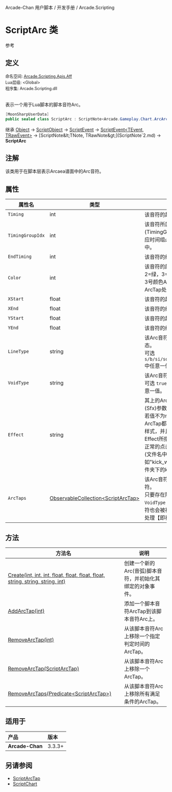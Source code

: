 Arcade-Chan 用户脚本 / 开发手册 / Arcade.Scripting
# ScriptArc 类
参考

## 定义
<div style="font-size: 90%;">
命名空间: <a href="README.md">Arcade.Scripting.Apis.Aff</a><br />
Lua层级: &lt;Global&gt;<br />
程序集: Arcade.Scripting.dll
</div><br />

表示一个用于Lua脚本的脚本音符Arc。

```csharp
[MoonSharpUserData]
public sealed class ScriptArc : ScriptNote<Arcade.Gameplay.Chart.ArcArc, Arcade.Aff.RawAffArc>
```

继承 [Object](https://learn.microsoft.com/zh-cn/dotnet/api/system.object?view=latest) -> [ScriptObject](ScriptObject.md) -> [ScriptEvent](ScriptEvent.md) -> [ScriptEvent&lt;TEvent, TRawEvent&gt;](ScriptEvent`2.md) -> [ScriptNote&lt;TNote, TRawNote&gt;](ScriptNote`2.md) -> **ScriptArc**

## 注解
该类用于在脚本层表示Arcaea谱面中的Arc音符。

## 属性
| 属性名 | 类型 | 说明 |
| -- | -- | -- |
| ``Timing`` | int | 该音符的起始时间。 |
| ``TimingGroupIdx`` | int | 该音符所属的时间组(TimingGroup)的索引下标。对应时间组必须已经存在于谱面中。 |
| ``EndTiming`` | int | 该音符的结束时间。 |
| ``Color`` | int | 该音符的颜色。0=蓝，1=红，2=绿，3=灰/白(持续时间0ms的3号颜色Arc会视为可变长度的ArcTap处理)。 |
| ``XStart`` | float | 该音符的起始X坐标。 |
| ``XEnd`` | float | 该音符的结束X坐标。 |
| ``YStart`` | float | 该音符的起始Y坐标。 |
| ``YEnd`` | float | 该音符的结束Y坐标。 |
| ``LineType`` | string | 该Arc音符的音弧缓动(曲线)形态。<br />可选 ``s/b/si/so/siis/siso/sosi/soso``中任意一值。 |
| ``VoidType`` | string | 该Arc音符的音轨状态类型。<br />可选 ``true/false/designant``中任意一值。 |
| ``Effect`` | string | 其上的ArcTap音符的特殊音效(Sfx)参数。<br />若值不为none，其上所有的ArcTap都会表示为SfxArcTap的样式，并且单击判定成功时播放Effect所指的音效wav文件，而非正常的点击音效(hitsound)。<br />(文件名中"."用"_"代替, 例如"kick_wav"表示音效是项目文件夹下的kick.wav) |
| ``ArcTaps`` | [ObservableCollection&lt;ScriptArcTap&gt;](https://docs.microsoft.com/zh-cn/dotnet/api/system.collections.objectmodel.observablecollection-1?view=latest) | 该Arc音符上的所有ArcTap音符。<br />只要存在附属ArcTap，若 ``VoidType`` 的值为 ``false``，该Arc音符也会被视为音轨(Trace/Vold)处理【即视 ``VoidType`` 为 ``true``】。 |

## 方法
| 方法名 | 说明 |
| -- | -- |
| [Create(int, int, int, float, float, float, float, string, string, string, int)](ScriptArc_Create.md) | 创建一个新的Arc(音弧)脚本音符，并初始化其绑定的对象事件。 |
| [AddArcTap(int)](ScriptArc_AddArcTap.md) | 添加一个脚本音符ArcTap到该脚本音符Arc上。 |
| [RemoveArcTap(int)](ScriptArc_RemoveArcTap.md#Overload_int) | 从该脚本音符Arc上移除一个指定判定时间的ArcTap。 |
| [RemoveArcTap(ScriptArcTap)](ScriptArc_RemoveArcTap.md#Overload_ScriptArcTap) | 从该脚本音符Arc上移除一个ArcTap。 |
| [RemoveArcTaps(Predicate&lt;ScriptArcTap&gt;)](ScriptArc_RemoveArcTaps.md) | 从该脚本音符Arc上移除所有满足条件的ArcTap。 |

## 适用于
| 产品 | 版本 |
|:----|:----|
| **Arcade-Chan** | 3.3.3+ |

## 另请参阅
- [ScriptArcTap](ScriptArcTap.md)
- [ScriptChart](ScriptChart.md)